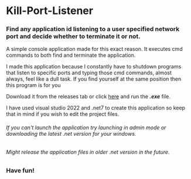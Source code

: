 # Kill-Port-Listener

### Find any application id listening to a user specified network port and decide whether to terminate it or not.

A simple console application made for this exact reason. It executes cmd commands to both find and terminate the application.  

I made this application because I constantly have to shutdown programs that listen to specific ports and typing those cmd commands, almost always, feel like a dull task. If you find yourself at the same position then this program is for you


Download it from the releases tab or click [here](https://github.com/GianniosApostolos/Kill-Port-Listener/releases) and run the **_.exe_** file. 

I have used visual studio 2022 and .net7 to create this application so keep that in mind if you wish to edit the project files. 

###### If you can't launch the application try launching in admin mode or downloading the latest .net version for your windows.
###### Might release the application files in older .net version in the future.

### Have fun!
